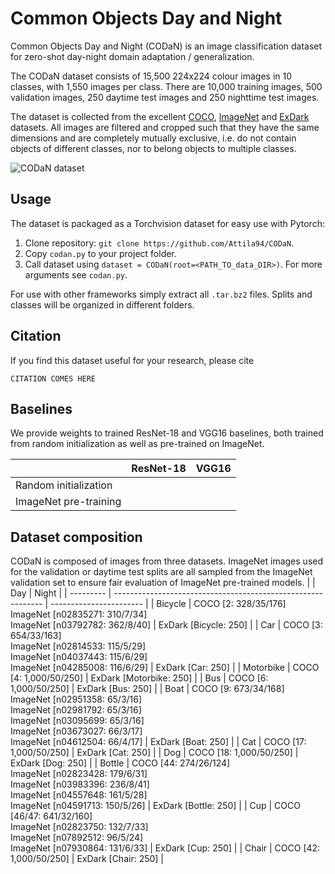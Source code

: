# Common Objects Day and Night
Common Objects Day and Night (CODaN) is an image classification dataset for zero-shot day-night domain adaptation / generalization.

The CODaN dataset consists of 15,500 224x224 colour images in 10 classes, with 1,550 images per class. There are 10,000 training images, 500 validation images, 250 daytime test images and 250 nighttime test images. 

The dataset is collected from the excellent [COCO](https://cocodataset.org/#home), [ImageNet](http://imagenet.stanford.edu) and [ExDark](https://github.com/cs-chan/Exclusively-Dark-Image-Dataset) datasets. All images are filtered and cropped such that they have the same dimensions and are completely mutually exclusive, i.e. do not contain objects of different classes, nor to belong objects to multiple classes.

![CODaN dataset](https://github.com/Attila94/CODaN/codan.gif)
  
## Usage
The dataset is packaged as a Torchvision dataset for easy use with Pytorch:
1. Clone repository: `git clone https://github.com/Attila94/CODaN`.
2. Copy `codan.py` to your project folder.
3. Call dataset using `dataset = CODaN(root=<PATH_TO_data_DIR>)`. For more arguments see `codan.py`.

For use with other frameworks simply extract all `.tar.bz2` files. Splits and classes will be organized in different folders.

## Citation

If you find this dataset useful for your research, please cite

```
CITATION COMES HERE
```

## Baselines
We provide weights to trained ResNet-18 and VGG16 baselines, both trained from random initialization as well as pre-trained on ImageNet.

|                       | ResNet-18 | VGG16 |
| --------------------- | --------- | ----- |
| Random initialization |           |       |
| ImageNet pre-training |           |       |


## Dataset composition
CODaN is composed of images from three datasets. ImageNet images used for the validation or daytime test splits are all sampled from the ImageNet validation set to ensure fair evaluation of ImageNet pre-trained models.
|           | Day                                                          | Night                   |
| --------- | ------------------------------------------------------------ | ----------------------- |
| Bicycle   | COCO [2: 328/35/176]<br />ImageNet [n02835271: 310/7/34]<br />ImageNet [n03792782: 362/8/40] | ExDark [Bicycle: 250]   |
| Car       | COCO [3: 654/33/163]<br />ImageNet [n02814533: 115/5/29]<br />ImageNet [n04037443: 115/6/29]<br />ImageNet [n04285008: 116/6/29] | ExDark [Car: 250]       |
| Motorbike | COCO [4: 1,000/50/250]                                       | ExDark [Motorbike: 250] |
| Bus       | COCO [6: 1,000/50/250]                                       | ExDark [Bus: 250]       |
| Boat      | COCO  [9: 673/34/168]<br />ImageNet [n02951358: 65/3/16]<br />ImageNet [n02981792: 65/3/16]<br />ImageNet [n03095699: 65/3/16]<br />ImageNet [n03673027: 66/3/17]<br />ImageNet [n04612504: 66/4/17] | ExDark [Boat: 250]      |
| Cat       | COCO [17: 1,000/50/250]                                      | ExDark [Cat: 250]       |
| Dog       | COCO [18: 1,000/50/250]                                      | ExDark [Dog: 250]       |
| Bottle    | COCO [44: 274/26/124]<br />ImageNet [n02823428: 179/6/31]<br />ImageNet [n03983396: 236/8/41]<br />ImageNet [n04557648: 161/5/28]<br />ImageNet [n04591713: 150/5/26] | ExDark [Bottle: 250]    |
| Cup       | COCO [46/47: 641/32/160]<br />ImageNet [n02823750: 132/7/33]<br />ImageNet [n07892512: 96/5/24]<br />ImageNet [n07930864: 131/6/33] | ExDark [Cup: 250]       |
| Chair     | COCO [42: 1,000/50/250]                                      | ExDark [Chair: 250]     |